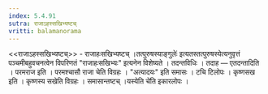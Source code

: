 ```yaml
---
index: 5.4.91
sutra: राजाऽहस्सखिभ्यष्टच्‌
vritti: balamanorama
---
```


<<राजाऽहस्सखिभ्यष्टच्>> - राजाहःसखिभ्यष्टच् ।तत्पुरुषस्याङ्गुलेः॑ इत्यतस्तत्पुरुषस्येत्यनुवृत्तं पञ्चमीबहुवचनत्वेन विपरिणतं "राजाहःसखिभ्यः" इत्यनेन विशेष्यते । तदन्तविधिः । तदाह — एतदन्तादिति । परमराज इति । परमश्चासौ राजा चेति विग्रहः । "अत्यादयः" इति समासः । टचि टिलोपः । कृष्णसख इति । कृष्णस्य सखेति विग्रहः । समासान्तष्टच् ।यस्येति चे॑ति इकारलोपः । 